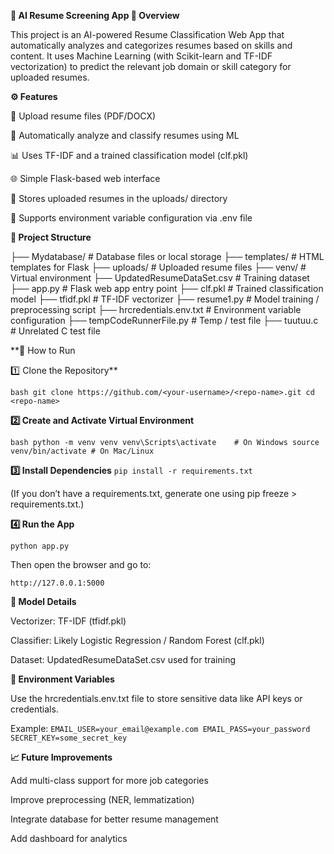 **🧠 AI Resume Screening App
📌 Overview**

This project is an AI-powered Resume Classification Web App that automatically analyzes and categorizes resumes based on skills and content.
It uses Machine Learning (with Scikit-learn and TF-IDF vectorization) to predict the relevant job domain or skill category for uploaded resumes.

**⚙️ Features**

📂 Upload resume files (PDF/DOCX)

🧠 Automatically analyze and classify resumes using ML

📊 Uses TF-IDF and a trained classification model (clf.pkl)

🌐 Simple Flask-based web interface

💾 Stores uploaded resumes in the uploads/ directory

🔐 Supports environment variable configuration via .env file

**🧩 Project Structure**

├── Mydatabase/                 # Database files or local storage
├── templates/                  # HTML templates for Flask
├── uploads/                    # Uploaded resume files
├── venv/                       # Virtual environment
├── UpdatedResumeDataSet.csv    # Training dataset
├── app.py                      # Flask web app entry point
├── clf.pkl                     # Trained classification model
├── tfidf.pkl                   # TF-IDF vectorizer
├── resume1.py                  # Model training / preprocessing script
├── hrcredentials.env.txt       # Environment variable configuration
├── tempCodeRunnerFile.py       # Temp / test file
├── tuutuu.c                    # Unrelated C test file

**🚀 How to Run

1️⃣ Clone the Repository**

``bash
git clone https://github.com/<your-username>/<repo-name>.git
cd <repo-name>``

**2️⃣ Create and Activate Virtual Environment**

``bash
python -m venv venv
venv\Scripts\activate    # On Windows
source venv/bin/activate # On Mac/Linux
``

**3️⃣ Install Dependencies**
``
pip install -r requirements.txt
``

(If you don’t have a requirements.txt, generate one using pip freeze > requirements.txt.)

**4️⃣ Run the App**

``
python app.py
``

Then open the browser and go to:

``
http://127.0.0.1:5000
``

**🧠 Model Details**

Vectorizer: TF-IDF (tfidf.pkl)

Classifier: Likely Logistic Regression / Random Forest (clf.pkl)

Dataset: UpdatedResumeDataSet.csv used for training

**🧾 Environment Variables**

Use the hrcredentials.env.txt file to store sensitive data like API keys or credentials.

Example:
``
EMAIL_USER=your_email@example.com
EMAIL_PASS=your_password
SECRET_KEY=some_secret_key
``

**📈 Future Improvements**

Add multi-class support for more job categories

Improve preprocessing (NER, lemmatization)

Integrate database for better resume management

Add dashboard for analytics
